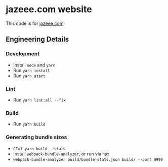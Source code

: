 # jazeee.com website

This code is for [jazeee.com](https://jazeee.com)

## Engineering Details

### Development

* Install `node` and `yarn`
* Run `yarn install`
* Run `yarn start`

### Lint

* Run `yarn lint:all --fix`

### Build

* Run `yarn build`

### Generating bundle sizes

* `CI=1 yarn build --stats`
* Install `webpack-bundle-analyzer`, or run via `npx`
* `webpack-bundle-analyzer build/bundle-stats.json build/ --port 9999`
